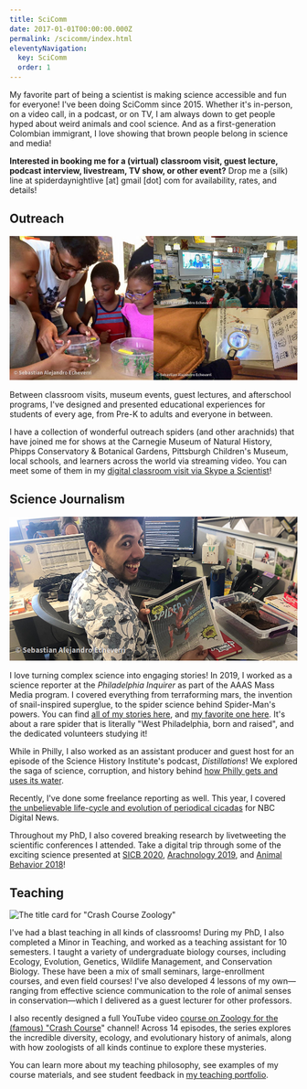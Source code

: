```yaml
---
title: SciComm
date: 2017-01-01T00:00:00.000Z
permalink: /scicomm/index.html
eleventyNavigation:
  key: SciComm
  order: 1
---
```

My favorite part of being a scientist is making science accessible and fun for everyone! I've been doing SciComm since 2015. Whether it's in-person, on a video call, in a podcast, or on TV, I am always down to get people hyped about weird animals and cool science. And as a first-generation Colombian immigrant, I love showing that brown people belong in science and media!

**Interested in booking me for a (virtual) classroom visit, guest lecture, podcast interview, livestream, TV show, or other event?** Drop me a (silk) line at spiderdaynightlive \[at] gmail \[dot] com for availability, rates, and details!

## Outreach

![](/static/img/outreach.jpg "Three photos arranged in a collage. On the left, Sebastian shows three children an enclosure with a beetle. On the top right, students watch a projector screen, where Sebastian is delivering a virtual spider show. In the bottom right, a child looks at a jumping spider under a magnifying lens.")

Between classroom visits, museum events, guest lectures, and afterschool programs, I've designed and presented educational experiences for students of every age, from Pre-K to adults and everyone in between. 

I have a collection of wonderful outreach spiders (and other arachnids) that have joined me for shows at the Carnegie Museum of Natural History, Phipps Conservatory & Botanical Gardens, Pittsburgh Children's Museum, local schools, and learners across the world via streaming video. You can meet some of them in my [digital classroom visit via Skype a Scientist](https://www.youtube.com/watch?v=ihsniD3OR7g&list=PL8tSTx4kQ65mLlIegtZijwPdBsm3haGYj&index=5)!

## Science Journalism

![The tarantula's name is Isabel, btw.](/static/img/20190717-img_8396.jpg "Sebastian in the Philly Inquirer newsroom, holding an issue of his story on Spider-Man's powers. On the table is his pet tarantula.")

I love turning complex science into engaging stories! In 2019, I worked as a science reporter at the *Philadelphia Inquirer* as part of the AAAS Mass Media program. I covered everything from terraforming mars, the invention of snail-inspired superglue, to the spider science behind Spider-Man's powers. You can find [all of my stories here](https://www.inquirer.com/author/echeverri_sebastian/), and [my favorite one here](https://www.inquirer.com/science/volunteer-scientists-philadelphia-rare-pennsylvanian-purseweb-spider-mystery-animal-atypus-snetsingeri-20190824.html). It's about a rare spider that is literally "West Philadelphia, born and raised", and the dedicated volunteers studying it!

While in Philly, I also worked as an assistant producer and guest host for an episode of the Science History Institute's podcast, *Distillations*! We explored the saga of science, corruption, and history behind [how Philly gets and uses its water](https://www.sciencehistory.org/distillations/podcast/how-philadelphias-water-pollution-problems-shaped-the-city).

Recently, I've done some freelance reporting as well. This year, I covered [the unbelievable life-cycle and evolution of periodical cicadas](https://www.nbcnews.com/science/science-news/get-ready-brood-x-every-17-years-cicada-swarm-coming-rcna429) for NBC Digital News.

Throughout my PhD, I also covered breaking research by livetweeting the scientific conferences I attended. Take a digital trip through some of the exciting science presented at [SICB 2020](http://bit.do/SAE-SICB2020-Tweets), [Arachnology 2019](http://bit.do/SAE-Arachno19-Tweet), and [Animal Behavior 2018](http://bit.do/SAE-ABS2018-Tweets)!

## Teaching

![](/static/img/cc-zoo.jpg "The title card for \"Crash Course Zoology\"")

I've had a blast teaching in all kinds of classrooms! During my PhD, I also completed a Minor in Teaching, and worked as a teaching assistant for 10 semesters. I taught a variety of undergraduate biology courses, including Ecology, Evolution, Genetics, Wildlife Management, and Conservation Biology. These have been a mix of small seminars, large-enrollment courses, and even field courses! I've also developed 4 lessons of my own⁠—ranging from effective science communication to the role of animal senses in conservation⁠—which I delivered as a guest lecturer for other professors. 

I also recently designed a full YouTube video [course on Zoology for the (famous) "Crash Course](https://www.youtube.com/watch?v=ipOoEmrm4pI&list=PL8dPuuaLjXtNRgJI4gHRLFtOD_r4hfJaF)" channel! Across 14 episodes, the series explores the incredible diversity, ecology, and evolutionary history of animals, along with how zoologists of all kinds continue to explore these mysteries.

You can learn more about my teaching philosophy, see examples of my course materials, and see student feedback in [my teaching portfolio](https://drive.google.com/file/d/1cBVH9k1tu4Z6eVYAyYGGpq5pKoPoyZ9Y/view?usp=sharing).